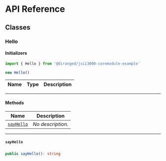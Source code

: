 # API Reference <a name="API Reference" id="api-reference"></a>



## Classes <a name="Classes" id="Classes"></a>

### Hello <a name="Hello" id="@diranged/jsii3000-coremodule-example.Hello"></a>

#### Initializers <a name="Initializers" id="@diranged/jsii3000-coremodule-example.Hello.Initializer"></a>

```typescript
import { Hello } from '@diranged/jsii3000-coremodule-example'

new Hello()
```

| **Name** | **Type** | **Description** |
| --- | --- | --- |

---

#### Methods <a name="Methods" id="Methods"></a>

| **Name** | **Description** |
| --- | --- |
| <code><a href="#@diranged/jsii3000-coremodule-example.Hello.sayHello">sayHello</a></code> | *No description.* |

---

##### `sayHello` <a name="sayHello" id="@diranged/jsii3000-coremodule-example.Hello.sayHello"></a>

```typescript
public sayHello(): string
```





